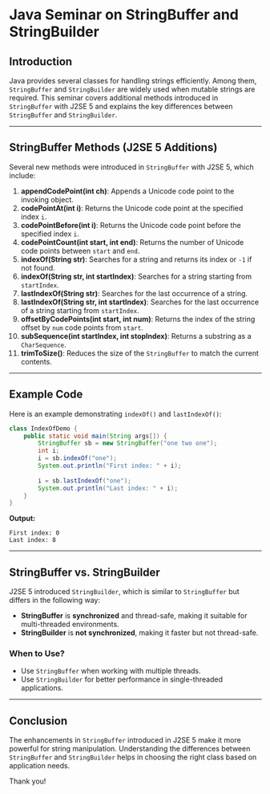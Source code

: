 # Java Seminar on StringBuffer and StringBuilder

## Introduction
Java provides several classes for handling strings efficiently. Among them, `StringBuffer` and `StringBuilder` are widely used when mutable strings are required. This seminar covers additional methods introduced in `StringBuffer` with J2SE 5 and explains the key differences between `StringBuffer` and `StringBuilder`.

---

## StringBuffer Methods (J2SE 5 Additions)
Several new methods were introduced in `StringBuffer` with J2SE 5, which include:

1. **appendCodePoint(int ch)**: Appends a Unicode code point to the invoking object.
2. **codePointAt(int i)**: Returns the Unicode code point at the specified index `i`.
3. **codePointBefore(int i)**: Returns the Unicode code point before the specified index `i`.
4. **codePointCount(int start, int end)**: Returns the number of Unicode code points between `start` and `end`.
5. **indexOf(String str)**: Searches for a string and returns its index or `-1` if not found.
6. **indexOf(String str, int startIndex)**: Searches for a string starting from `startIndex`.
7. **lastIndexOf(String str)**: Searches for the last occurrence of a string.
8. **lastIndexOf(String str, int startIndex)**: Searches for the last occurrence of a string starting from `startIndex`.
9. **offsetByCodePoints(int start, int num)**: Returns the index of the string offset by `num` code points from `start`.
10. **subSequence(int startIndex, int stopIndex)**: Returns a substring as a `CharSequence`.
11. **trimToSize()**: Reduces the size of the `StringBuffer` to match the current contents.

---

## Example Code
Here is an example demonstrating `indexOf()` and `lastIndexOf()`:

```java
class IndexOfDemo {
    public static void main(String args[]) {
        StringBuffer sb = new StringBuffer("one two one");
        int i;
        i = sb.indexOf("one");
        System.out.println("First index: " + i);
        
        i = sb.lastIndexOf("one");
        System.out.println("Last index: " + i);
    }
}
```
**Output:**
```
First index: 0
Last index: 8
```

---

## StringBuffer vs. StringBuilder
J2SE 5 introduced `StringBuilder`, which is similar to `StringBuffer` but differs in the following way:
- **StringBuffer** is **synchronized** and thread-safe, making it suitable for multi-threaded environments.
- **StringBuilder** is **not synchronized**, making it faster but not thread-safe.

### When to Use?
- Use `StringBuffer` when working with multiple threads.
- Use `StringBuilder` for better performance in single-threaded applications.

---

## Conclusion
The enhancements in `StringBuffer` introduced in J2SE 5 make it more powerful for string manipulation. Understanding the differences between `StringBuffer` and `StringBuilder` helps in choosing the right class based on application needs.

Thank you!

